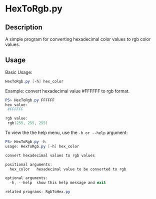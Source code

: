 # HexToRgb.py
## Description
A simple program for converting hexadecimal color values to rgb color values.

## Usage
Basic Usage:
```PowerShell
HexToRgb.py [-h] hex_color
```

Example: convert hexadecimal value #FFFFFF to rgb format.
```PowerShell
PS> HexToRgb.py FFFFFF                                                                  
hex value:
 #FFFFFF

rgb value:
 rgb(255, 255, 255)
```

To view the the help menu, use the ```-h or --help``` argument:
```PowerShell
PS> HexToRgb.py -h
usage: HexToRgb.py [-h] hex_color

convert hexadecimal values to rgb values

positional arguments:
  hex_color   hexadecimal value to be converted to rgb

optional arguments:
  -h, --help  show this help message and exit

related programs: RgbToHex.py
```
